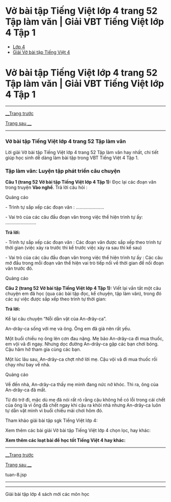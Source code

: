 # Vở bài tập Tiếng Việt lớp 4 trang 52 Tập làm văn | Giải VBT Tiếng Việt lớp 4 Tập 1

  * [Lớp 4](https://vietjack.com/series/lop-4.jsp)
  * [Giải Vở bài tập Tiếng Việt 4](https://vietjack.com/giai-vo-bai-tap-tieng-viet-4/index.jsp)



# Vở bài tập Tiếng Việt lớp 4 trang 52 Tập làm văn | Giải VBT Tiếng Việt lớp 4 Tập 1

* * *

[__Trang trước](https://vietjack.com/giai-vo-bai-tap-tieng-viet-4/tuan-8.jsp)

[Trang sau __](https://vietjack.com/giai-vo-bai-tap-tieng-viet-4/tuan-8.jsp)

* * *

### Vở bài tập Tiếng Việt lớp 4 trang 52 Tập làm văn

Lời giải Vở bài tập Tiếng Việt lớp 4 trang 52 Tập làm văn hay nhất, chi tiết giúp học sinh dễ dàng làm bài tập trong VBT Tiếng Việt 4 Tập 1.

### **Tập làm văn: Luyện tập phát triển câu chuyện**

**Câu 1 (trang 52 Vở bài tập Tiếng Việt lớp 4 Tập 1):** Đọc lại các đoạn văn trong truyện **Vào nghề**. Trả lời câu hỏi :

Quảng cáo

\- Trình tự sắp xếp các đoạn văn : ......................

\- Vai trò của các câu đầu đoạn văn trong việc thể hiện trình tự ấy: ........................ 

**Trả lời:**

\- Trình tự sắp xếp các đoạn văn : Các đoạn văn được sắp xếp theo trình tự thời gian (việc xảy ra trước thì kể trước việc xảy ra sau thì kể sau)

\- Vai trò của các câu đầu đoạn văn trong việc thể hiện trình tự ấy : Các câu mở đầu trong mỗi đoạn văn thể hiện vai trò tiếp nối về thời gian để nối đoạn văn trước đó.

Quảng cáo

**Câu 2 (trang 52 Vở bài tập Tiếng Việt lớp 4 Tập 1):** Viết lại vắn tắt một câu chuyện em đã học (qua các bài tập đọc, kể chuyện, tập làm văn), trong đó các sự việc được sắp xếp theo trình tự thời gian:

**Trả lời:**

Kể lại câu chuyện “Nỗi dằn vặt của An-đrây-ca”.

An-drây-ca sống với mẹ và ông. Ông em đã già nên rất yếu.

Một buổi chiều nọ ông lên cơn đau nặng. Mẹ bảo An-drây-ca đi mua thuốc, em vội vã đi ngay. Nhưng dọc đường An-drây-ca gặp các bạn chơi bóng. Cậu hăm hở tham gia cùng các bạn.

Một lúc lâu sau, An-drây-ca chợt nhớ lời mẹ. Cậu vội vã đi mua thuốc rồi chạy như bay về nhà.

Quảng cáo

Về đến nhà, An-drây-ca thấy mẹ mình đang nức nở khóc. Thì ra, ông của An-drây-ca đã mất.

Từ đó trở đi, mặc dù mẹ đã nói rất rõ rằng cậu không hề có lỗi trong cái chết của ông là vì ồng đã chết ngay khi cậu ra khỏi nhà nhưng An-drây-ca luôn tự dằn vặt mình vì buổi chiều mải chơi hôm đó.

Tham khảo giải bài tập sgk Tiếng Việt lớp 4:

Xem thêm các bài giải Vở bài tập Tiếng Việt lớp 4 chọn lọc, hay khác:

**Xem thêm các loạt bài để học tốt Tiếng Việt 4 hay khác:**

* * *

[__Trang trước](https://vietjack.com/giai-vo-bai-tap-tieng-viet-4/tuan-8.jsp)

[Trang sau __](https://vietjack.com/giai-vo-bai-tap-tieng-viet-4/tuan-8.jsp)

tuan-8.jsp

* * *

* * *

Giải bài tập lớp 4 sách mới các môn học
